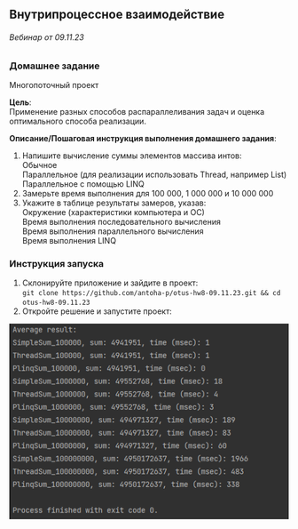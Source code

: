 ## Внутрипроцессное взаимодействие
###### Вебинар от 09.11.23

### Домашнее задание
Многопоточный проект

**Цель**:  
Применение разных способов распараллеливания задач и оценка оптимального способа реализации.

**Описание/Пошаговая инструкция выполнения домашнего задания**:
1. Напишите вычисление суммы элементов массива интов:  
Обычное  
Параллельное (для реализации использовать Thread, например List)  
Параллельное с помощью LINQ  
2. Замерьте время выполнения для 100 000, 1 000 000 и 10 000 000
3. Укажите в таблице результаты замеров, указав:  
Окружение (характеристики компьютера и ОС)  
Время выполнения последовательного вычисления  
Время выполнения параллельного вычисления  
Время выполнения LINQ  

### Инструкция запуска

1. Склонируйте приложение и зайдите в проект:  
   `git clone https://github.com/antoha-p/otus-hw8-09.11.23.git && cd otus-hw8-09.11.23`
2. Откройте решение и запустите проект:

![alt text](screenshot.png)

